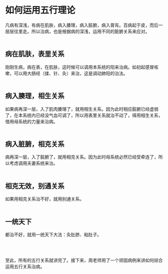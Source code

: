 #  如何运用五行理论


凡病有深浅，有病在肌肤，病入腠理，病入脏腑，病入膏肓。百病起于皮，而后一层层往里走。所以治病，也是根据病的深浅，运用不同的脏腑关系来应对。<br><br>
## 病在肌肤，表里关系<br>
刚刚生病，病在表，在肌肤，这时候可以调用本系统的阳来治病。如初起感冒咳嗽，可以用大肠经（揉、针、灸）来治，这是调动肺阳的治法。<br><br>
## 病入腠理，相生关系<br>
如果病再深一层，入了肌肉腠理了，就用相生关系。因为此时相应脏腑已经虚弱了，在本系统内已经没气血可调了，所以用表里关系就治不动了，得用相生关系，借用母系统的力量来治病。<br><br>
## 病入脏腑，相克关系<br>
病再深一层，入了脏腑了，就用相克关系。因为此时母系统必然已经受牵连了，所以考虑调用夫妻系统来治。<br><br>
## 相克无效，别通关系<br>
如果用相克关系治不好，就用别通关系。<br><br>
## 一统天下<br>
都治不好，就用一统天下大法：灸肚脐、粘肚子。

<br><br>

至此，所有的五行关系就讲完了。接下来，周老师用了一个顽固病例来讲如何综合运用五行关系治病。
